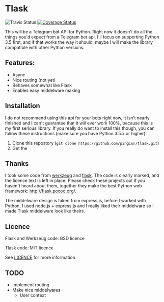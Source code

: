 # Tlask
![Travis Status](https://travis-ci.org/pingiun/tlask.svg?branch=master)
[![Coverage Status](https://coveralls.io/repos/github/pingiun/tlask/badge.svg?branch=master)](https://coveralls.io/github/pingiun/tlask?branch=master)

This will be a Telegram bot API for Python. Right now it doesn't do all the
things you'd expect from a Telegram bot api. I'll  focus on supporting Python
3.5 first, and if that works the way it should,  maybe I will make the library
compatible with other Python versions.

## Features:
- Async
- Nice routing (not yet)
- Behaves somewhat like Flask
- Enables easy middelware making

## Installation

I do not recommend using this api for your bots right now, it isn't nearly
finished and I can't guarantee that it will ever work 100%, because this is my
first serious library. If you really do want to install this though, you can
follow these instructions (make sure you have Python 3.5.x or higher):
1. Clone this repostory (`git clone https://github.com/pingiun/tlask.git`)
2. Get the

## Thanks 

I took some code from [werkzeug](https://github.com/pallets/werkzeug)
and  [flask](https://github.com/pallets/flask/). The code is clearly marked, and
the licence text is left in place. Please check these projects out if you
haven't heard about them, together they make the best Python web  framework:
http://flask.pocoo.org/.

The middelware design is taken from express.js, before I worked with Python,
I used node.js + express.js and I really liked their middelware so I made
Tlask middelware look like theirs.

## Licence

Flask and Werkzeug code: BSD licence 

Tlask code: MIT licence 

See [LICENCE](https://github.com/pingiun/tlask/blob/master/LICENSE.md) for more
information.

## TODO
- Implement routing
- Make nice middelwares
  - User context  